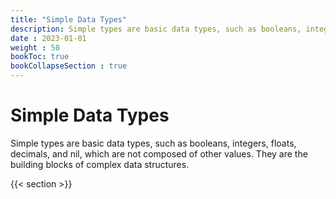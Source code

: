 ```yaml
---
title: "Simple Data Types"
description: Simple types are basic data types, such as booleans, integers, floats, decimals, and nil, which are not composed of other values. They are the building blocks of complex data structures.
date : 2023-01-01
weight : 50
bookToc: true
bookCollapseSection : true
---
```


# Simple Data Types

Simple types are basic data types, such as booleans, integers, floats, decimals, and nil, which are not composed of other values.
They are the building blocks of complex data structures.

{{< section >}}
